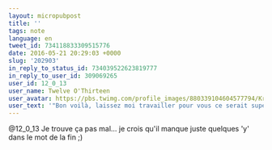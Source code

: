 ```yaml
---
layout: micropubpost
title: ''
tags: note
language: en
tweet_id: 734118833309515776
date: 2016-05-21 20:29:03 +0000
slug: '202903'
in_reply_to_status_id: 734039522623819777
in_reply_to_user_id: 309069265
user_id: 12_0_13
user_name: Twelve O'Thirteen
user_avatar: https://pbs.twimg.com/profile_images/880339104604577794/Krwcz9m1.jpg
user_text: '"Bon voilà, laissez moi travailler pour vous ce serait super, byyyyyyyye" c''est une bonne conclusion de mail de candidature ?'
---
```

@12_0_13 Je trouve ça pas mal... je crois qu'il manque juste quelques 'y' dans le mot de la fin ;)

